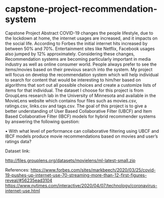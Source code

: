 # capstone-project-recommendation-system
Capstone Project
Abstract
COVID-19 changes the people lifestyle, due to the lockdown at home, the internet usages are increased, and it impacts on the social life. According to Forbes the initial internet hits increased by between 50% and 70%. Entertainment sites like Netflix, Facebook usages also jumped by 12% approximately.
Considering these changes, Recommendation systems are becoming particularly important in media industry as well as online consumer world. People always prefer to see the items/movies based on their previous search into the system. My project will focus on develop the recommendation system which will help individual to search for content that would be interesting to him/her based on algorithms that sort out all possible choices and create a customize lists of items for that individual.
The dataset I choose for this project is from GroupLens research lab in the University of Minnesota and available in the MovieLens website which contains four files such as movies.csv, ratings.csv, links.csv and tags.csv. The goal of this project is to give a better understanding of User Based Collaborative Filter (UBCF) and Item Based Collaborative Filter (IBCF) models for hybrid recommender systems by answering the following question:

•	With what level of performance can collaborative filtering using UBCF and IBCF models produce movie recommendations based on movies and user’s ratings data?

Dataset link:

http://files.grouplens.org/datasets/movielens/ml-latest-small.zip

References:
https://www.forbes.com/sites/markbeech/2020/03/25/covid-19-pushes-up-internet-use-70-streaming-more-than-12-first-figures-reveal/#56235ead3104
https://www.nytimes.com/interactive/2020/04/07/technology/coronavirus-internet-use.html
